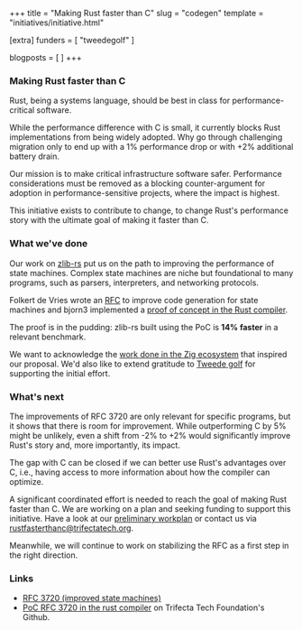 +++
title = "Making Rust faster than C"
slug = "codegen"
template = "initiatives/initiative.html"

[extra]
funders = [
    "tweedegolf"
]

blogposts = [
]
+++

### Making Rust faster than C

Rust, being a systems language, should be best in class for performance-critical software. 

While the performance difference with C is small, it currently blocks Rust implementations from being widely adopted. Why go through challenging migration only to end up with a 1% performance drop or with +2% additional battery drain.

Our mission is to make critical infrastructure software safer. Performance considerations must be removed as a blocking counter-argument for adoption in performance-sensitive projects, where the impact is highest.

This initiative exists to contribute to change, to change Rust's performance story with the ultimate goal of making it faster than C.

### What we've done

Our work on [zlib-rs](/initiatives/data-compression/) put us on the path to improving the performance of state machines. Complex state machines are niche but foundational to many programs, such as parsers, interpreters, and networking protocols.

Folkert de Vries wrote an [RFC](https://github.com/rust-lang/rfcs/pull/3720) to improve code generation for state machines and bjorn3 implemented a [proof of concept in the Rust compiler](https://github.com/trifectatechfoundation/rust/tree/labeled-match).

The proof is in the pudding: zlib-rs built using the PoC is **14% faster** in a relevant benchmark.

We want to acknowledge the [work done in the Zig ecosystem](https://github.com/ziglang/zig/pull/21257) that inspired our proposal. We'd also like to extend gratitude to [Tweede golf](https://tweedegolf.nl) for supporting the initial effort.

### What's next

The improvements of RFC 3720 are only relevant for specific programs, but it shows that there is room for improvement. While outperforming C by 5% might be unlikely, even a shift from -2% to +2% would significantly improve Rust's story and, more importantly, its impact.

The gap with C can be closed if we can better use Rust's advantages over C, i.e., having access to more information about how the compiler can optimize.

A significant coordinated effort is needed to reach the goal of making Rust faster than C. We are working on a plan and seeking funding to support this initiative. Have a look at our [preliminary workplan](/initiatives/workplans/codegen/) or contact us via [rustfasterthanc@trifectatech.org](mailto:rustfasterthanc@trifectatech.org).

Meanwhile, we will continue to work on stabilizing the RFC as a first step in the right direction.

### Links

- [RFC 3720 (improved state machines)](https://github.com/rust-lang/rfcs/pull/3720)
- [PoC RFC 3720 in the rust compiler](https://github.com/trifectatechfoundation/rust/tree/labeled-match) on Trifecta Tech Foundation's Github.



